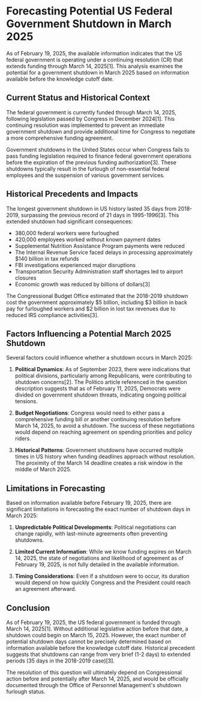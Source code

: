 # Forecasting Potential US Federal Government Shutdown in March 2025

As of February 19, 2025, the available information indicates that the US federal government is operating under a continuing resolution (CR) that extends funding through March 14, 2025[1]. This analysis examines the potential for a government shutdown in March 2025 based on information available before the knowledge cutoff date.

## Current Status and Historical Context

The federal government is currently funded through March 14, 2025, following legislation passed by Congress in December 2024[1]. This continuing resolution was implemented to prevent an immediate government shutdown and provide additional time for Congress to negotiate a more comprehensive funding agreement.

Government shutdowns in the United States occur when Congress fails to pass funding legislation required to finance federal government operations before the expiration of the previous funding authorization[3]. These shutdowns typically result in the furlough of non-essential federal employees and the suspension of various government services.

## Historical Precedents and Impacts

The longest government shutdown in US history lasted 35 days from 2018-2019, surpassing the previous record of 21 days in 1995-1996[3]. This extended shutdown had significant consequences:

- 380,000 federal workers were furloughed
- 420,000 employees worked without known payment dates
- Supplemental Nutrition Assistance Program payments were reduced
- The Internal Revenue Service faced delays in processing approximately $140 billion in tax refunds
- FBI investigations experienced major disruptions
- Transportation Security Administration staff shortages led to airport closures
- Economic growth was reduced by billions of dollars[3]

The Congressional Budget Office estimated that the 2018-2019 shutdown cost the government approximately $5 billion, including $3 billion in back pay for furloughed workers and $2 billion in lost tax revenues due to reduced IRS compliance activities[3].

## Factors Influencing a Potential March 2025 Shutdown

Several factors could influence whether a shutdown occurs in March 2025:

1. **Political Dynamics**: As of September 2023, there were indications that political divisions, particularly among Republicans, were contributing to shutdown concerns[2]. The Politico article referenced in the question description suggests that as of February 11, 2025, Democrats were divided on government shutdown threats, indicating ongoing political tensions.

2. **Budget Negotiations**: Congress would need to either pass a comprehensive funding bill or another continuing resolution before March 14, 2025, to avoid a shutdown. The success of these negotiations would depend on reaching agreement on spending priorities and policy riders.

3. **Historical Patterns**: Government shutdowns have occurred multiple times in US history when funding deadlines approach without resolution. The proximity of the March 14 deadline creates a risk window in the middle of March 2025.

## Limitations in Forecasting

Based on information available before February 19, 2025, there are significant limitations in forecasting the exact number of shutdown days in March 2025:

1. **Unpredictable Political Developments**: Political negotiations can change rapidly, with last-minute agreements often preventing shutdowns.

2. **Limited Current Information**: While we know funding expires on March 14, 2025, the state of negotiations and likelihood of agreement as of February 19, 2025, is not fully detailed in the available information.

3. **Timing Considerations**: Even if a shutdown were to occur, its duration would depend on how quickly Congress and the President could reach an agreement afterward.

## Conclusion

As of February 19, 2025, the US federal government is funded through March 14, 2025[1]. Without additional legislative action before that date, a shutdown could begin on March 15, 2025. However, the exact number of potential shutdown days cannot be precisely determined based on information available before the knowledge cutoff date. Historical precedent suggests that shutdowns can range from very brief (1-2 days) to extended periods (35 days in the 2018-2019 case)[3].

The resolution of this question will ultimately depend on Congressional action before and potentially after March 14, 2025, and would be officially documented through the Office of Personnel Management's shutdown furlough status.